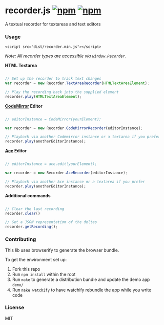 # recorder.js [![npm](http://img.shields.io/npm/v/recorder.js.svg)](https://npmjs.org/package/recorder.js) [![npm](http://img.shields.io/npm/dm/recorder.js.svg)](https://npmjs.org/package/recorder.js)

A textual recorder for textareas and text editors

### Usage

`<script src="dist/recorder.min.js"></script>`

*Note: All recorder types are accessible via `window.Recorder`.*

**HTML Textarea**
```javascript

// Set up the recorder to track text changes
var recorder = new Recorder.TextAreaRecorder(HTMLTextAreaElement);

// Play the recording back into the supplied element
recorder.play(HTMLTextAreaElement);
```

**[CodeMirror](http://codemirror.net/) Editor**

```javascript

// editorInstance = CodeMirror(yourElement);

var recorder = new Recorder.CodeMirrorRecorder(editorInstance);

// Playback via another Codemirror instance or a textarea if you prefer
recorder.play(anotherEditorInstance);
```

**[Ace](http://ace.c9.io/) Editor**

```javascript

// editorInstance = ace.edit(yourElement);

var recorder = new Recorder.AceRecorder(editorInstance);

// Playback via another Ace instance or a textarea if you prefer
recorder.play(anotherEditorInstance);
```

**Additional commands**

```javascript

// Clear the last recording
recorder.clear()

// Get a JSON representation of the deltas
recorder.getRecording();
```

### Contributing

This lib uses browserify to generate the browser bundle.

To get the environment set up:

1. Fork this repo
1. Run `npm install` within the root
1. Run `make` to generate a distribution bundle and update the demo app `demo/`
1. Run `make watchify` to have watchify rebundle the app while you write code

### License

MIT
